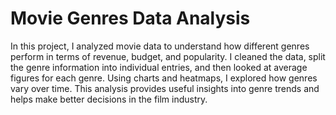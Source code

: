 # Movie Genres Data Analysis

In this project, I analyzed movie data to understand how different genres perform in terms of revenue, budget, and popularity. I cleaned the data, split the genre information into individual entries, and then looked at average figures for each genre. Using charts and heatmaps, I explored how genres vary over time. This analysis provides useful insights into genre trends and helps make better decisions in the film industry.